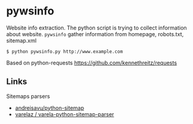 pywsinfo
========

Website info extraction. The python script is trying to collect information about website. `pywsinfo` gather information from homepage, robots.txt, sitemap.xml

```
$ python pywsinfo.py http://www.example.com

```

Based on python-requests https://github.com/kennethreitz/requests

## Links

Sitemaps parsers

- [andreisavu/python-sitemap](https://github.com/andreisavu/python-sitemap)
- [varelaz / varela-python-sitemap-parser](https://github.com/varelaz/varela-python-sitemap-parser)
